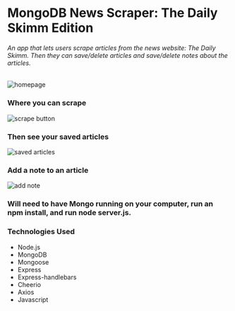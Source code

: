 # MongoDB News Scraper:  The Daily Skimm Edition

###### An app that lets users scrape articles from the news website: The Daily Skimm. Then they can save/delete articles and save/delete notes about the articles.

![homepage](./images/readme1.png)

### Where you can scrape

![scrape button](./images/readme2)

###  Then see your saved articles

![saved articles](./images/readme3)

### Add a note to an article

![add note](./images/readme4)

### Will need to have Mongo running on your computer, run an npm install, and run node server.js.

### Technologies Used
* Node.js
* MongoDB 
* Mongoose
* Express
* Express-handlebars
* Cheerio
* Axios
* Javascript